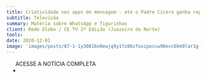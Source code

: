 ```yaml
---
title: Criatividade nos apps de mensagem - até o Padre Cícero ganha representação
subtitle: Televisão
summary: Matéria sobre WhatsApp e figurinhas
client: Rede Globo / CE TV 2ª Edição (Juazeiro do Norte)
tools: 
date: 2020-12-01
image: 'images/posts/87-1-1y30816n0ewjq9y1fz86zfoxzpoccw90evc6km9lar1g.png'
---
```




<div class="post__share"><ul class="share__list list-reset">ACESSE A NOTÍCIA COMPLETA<li class="share__item" style="margin-left: 10px"><a class="share__link share__facebook" style="background: #fa5657" href="https://globoplay.globo.com/v/9158042/" 
onclick=window.open(this.href, 'pop-up', 'left=20,top=20,width=500,height=500,toolbar=1,resizable=0'); return false;" title="Link" rel="nofollow"><i class="fa-solid fa-link"></i></a></li></ul></div>
<!-- <div class="gallery-box"><div class="gallery"><img src="/clipping/images/example-1.jpg" loading="lazy" alt="Project"><img src="/clipping/images/example-2.jpg" loading="lazy" alt="Project"></div><em>Gallery / <a href="https://www.freepik.com/" target="_blank">Freepic</a></em></div> -->
